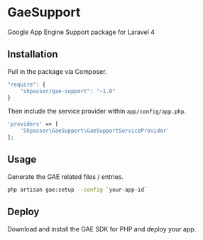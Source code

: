 # GaeSupport

Google App Engine Support package for Laravel 4

## Installation

Pull in the package via Composer.

```js
"require": {
    "shpasser/gae-support": "~1.0"
}
```

Then include the service provider within `app/config/app.php`.

```php
'providers' => [
    'Shpasser\GaeSupport\GaeSupportServiceProvider'
];
```

## Usage

Generate the GAE related files / entries.

 ```bash
 php artisan gae:setup --config `your-app-id`
 ```

## Deploy

Download and install the GAE SDK for PHP and deploy your app.